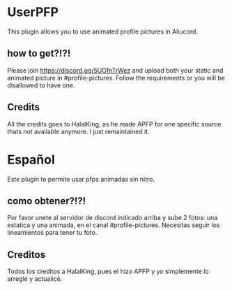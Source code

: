 # UserPFP

This plugin allows you to use animated profile pictures in Aliucord.

## how to get?!?!

Please join https://discord.gg/5UGfnTrWez and upload both your static and animated picture in #profile-pictures.
Follow the requirements or you will be disallowed to have one.

## Credits
All the credits goes to HalalKing, as he made APFP for one specific source thats not available anymore. I just remaintained it.

# Español

Este plugin te permite usar pfps animadas sin nitro.

## como obtener?!?!

Por favor unete al servidor de discord indicado arriba y sube 2 fotos: una estatica y una animada, en el canal #profile-pictures.
Necesitas seguir los lineamientos para tener tu foto.

## Creditos
Todos los creditos a HalalKing, pues el hizo APFP y yo simplemente lo arreglé y actualicé.
